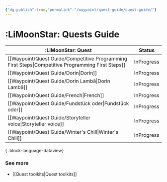```yaml
---
{"dg-publish":true,"permalink":"/waypoint/quest-guide/quest-guide/"}
---
```


# :LiMoonStar: Quests Guide

|  :LiMoonStar: Quest                                                                                  | Status     |
| ---------------------------------------------------------------------------------------------------- | ---------- |
| [[Waypoint/Quest Guide/Competitive Programming First Steps\|Competitive Programming First Steps]] | InProgress |
| [[Waypoint/Quest Guide/Dorin\|Dorin]]                                                             | InProgress |
| [[Waypoint/Quest Guide/Dorin Lambă\|Dorin Lambă]]                                                 | InProgress |
| [[Waypoint/Quest Guide/French\|French]]                                                           | InProgress |
| [[Waypoint/Quest Guide/Fundstück oder\|Fundstück oder]]                                           | InProgress |
| [[Waypoint/Quest Guide/Storyteller voice\|Storyteller voice]]                                     | InProgress |
| [[Waypoint/Quest Guide/Winter's Chill\|Winter's Chill]]                                           | InProgress |

{ .block-language-dataview}


### See more
- [[Quest toolkits\|Quest toolkits]]




